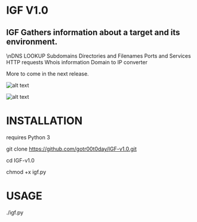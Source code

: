 # IGF V1.0

## IGF Gathers information about a target and its environment.

\nDNS LOOKUP
Subdomains
Directories and Filenames
Ports and Services
HTTP requests
Whois information
Domain to IP converter

More to come in the next release.

![alt text](https://github.com/gotr00t0day/IGF-v1.0/blob/master/IGF.png)

![alt text](https://github.com/gotr00t0day/IGF-v1.0/blob/master/IGF2.png)

# INSTALLATION

requires Python 3

git clone https://github.com/gotr00t0day/IGF-v1.0.git

cd IGF-v1.0

chmod +x igf.py


# USAGE

./igf.py
